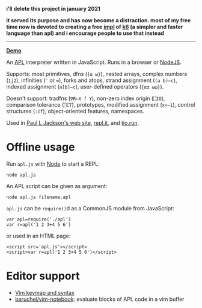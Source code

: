 **i'll delete this project in january 2021**

**it served its purpose and has now become a distraction.
most of my free time now is devoted to creating a free [impl](https://git.sr.ht/~ngn/k) of [k6](https://en.wikipedia.org/wiki/K_(programming_language)) (a simpler and faster language than apl) and i encourage people to use that instead**

----

**[Demo](https://n9n.gitlab.io/apl/web/index.html)**<br>

An [APL](https://en.wikipedia.org/wiki/APL_%28programming_language%29) interpreter written in JavaScript.
Runs in a browser or [NodeJS](https://nodejs.org/).

Supports: most primitives, dfns (`{⍺ ⍵}`), nested arrays, complex numbers (`1j2`), infinities (`¯` or `∞`), forks and
atops, strand assignment (`(a b)←c`), indexed assignment (`a[b]←c`), user-defined operators (`{⍺⍺ ⍵⍵}`).

Doesn't support: tradfns (`∇R←X f Y`), non-zero index origin (`⎕IO`), comparison tolerance (`⎕CT`),
prototypes, modified assignment (`x+←1`), control structures (`:If`), object-oriented features, namespaces.

Used in [Paul L Jackson's web site](https://plj541.github.io/APL.js/), [repl.it](https://repl.it/languages/APL),
and [tio.run](https://tio.run/#apl-ngn).

# Offline usage

Run `apl.js` with [Node](https://nodejs.org/) to start a REPL:

    node apl.js

An APL script can be given as argument:

    node apl.js filename.apl

`apl.js` can be `require()`d as a CommonJS module from JavaScript:

    var apl=require('./apl')
    var r=apl('1 2 3+4 5 6')

or used in an HTML page:

    <script src='apl.js'></script>
    <script>var r=apl('1 2 3+4 5 6')</script>

# Editor support

* [Vim keymap and syntax](https://gitlab.com/n9n/vim-apl)
* [baruchel/vim-notebook](https://github.com/baruchel/vim-notebook): evaluate blocks of APL code in a vim buffer
